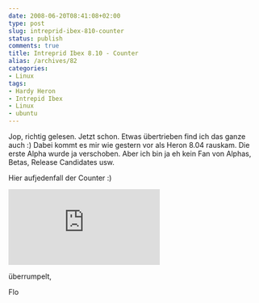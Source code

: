 ```yaml
---
date: 2008-06-20T08:41:08+02:00
type: post
slug: intreprid-ibex-810-counter
status: publish
comments: true
title: Intreprid Ibex 8.10 - Counter
alias: /archives/82
categories:
- Linux
tags:
- Hardy Heron
- Intrepid Ibex
- Linux
- ubuntu
---
```


Jop, richtig gelesen. Jetzt schon. Etwas übertrieben find ich das ganze auch :) Dabei kommt es mir wie gestern vor als Heron 8.04 rauskam. Die erste Alpha wurde ja verschoben. Aber ich bin ja eh kein Fan von Alphas, Betas, Release Candidates usw.

Hier aufjedenfall der Counter :)

![](http://www.the-pc-board.com/intrepidcounter2/index.php)

überrumpelt,

Flo
